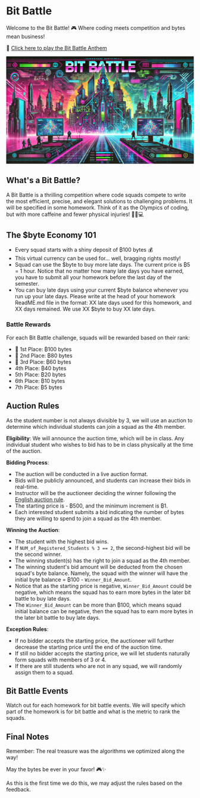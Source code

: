 # Bit Battle

Welcome to the Bit Battle! 🎮 Where coding meets competition and bytes mean business! 

🎵 [Click here to play the Bit Battle Anthem](https://www.dropbox.com/scl/fi/949wt25ywgx5790z16ipn/BitBattle.mp3?rlkey=dvdcjbpf55lqtlrj26duc0yuh&dl=0)

![bit_battle](./syllabus.assets/bitbattle.png)

## What's a Bit Battle? 

A Bit Battle is a thrilling competition where code squads compete to write the most efficient, precise, and elegant solutions to challenging problems. It will be specified in some homework. Think of it as the Olympics of coding, but with more caffeine and fewer physical injuries! 🏃‍♂️💻

## The $byte Economy 101

- Every squad starts with a shiny deposit of ₿100 bytes 💰
- This virtual currency can be used for... well, bragging rights mostly! 
- Squad can use the $byte to buy more late days. The current price is ₿5 = 1 hour. Notice that no matter how many late days you have earned, you have to submit all your homework before the last day of the semester.
- You can buy late days using your current $byte balance whenever you run up your late days. Please write at the head of your homework ReadME.md file in the format: XX late days used for this homework, and XX days remained. We use XX $byte to buy XX late days.

### Battle Rewards
For each Bit Battle challenge, squads will be rewarded based on their rank:

- 🥇 1st Place: ₿100 bytes
- 🥈 2nd Place: ₿80 bytes
- 🥉 3rd Place: ₿60 bytes
- 4th Place: ₿40 bytes
- 5th Place: ₿20 bytes
- 6th Place: ₿10 bytes
- 7th Place: ₿5 bytes

## Auction Rules

As the student number is not always divisible by 3, we will use an auction to determine which individual students can join a squad as the 4th member. 

**Eligibility**: We will announce the auction time, which will be in class. Any individual student who wishes to bid has to be in class physically at the time of the auction.

**Bidding Process**:
  - The auction will be conducted in a live auction format.
  - Bids will be publicly announced, and students can increase their bids in real-time.
  - Instructor will be the auctioneer deciding the winner following the [English auction rule](https://en.wikipedia.org/wiki/English_auction).
  - The starting price is - ₿500, and the minimum increment is ₿1.
  - Each interested student submits a bid indicating the number of bytes they are willing to spend to join a squad as the 4th member.

**Winning the Auction**:
  - The student with the highest bid wins.
  - If `NUM_of_Registered_Students % 3 == 2`, the second-highest bid will be the second winner.
  - The winning student(s) has the right to join a squad as the 4th member.
  - The winning student's bid amount will be deducted from the chosen squad's byte balance. Namely, the squad with the winner will have the initial byte balance = ₿100 - `Winner_Bid_Amount`.
  - Notice that as the starting price is negative, `Winner_Bid_Amount` could be negative, which means the squad has to earn more bytes in the later bit battle to buy late days.
  -  The `Winner_Bid_Amount` can be more than ₿100, which means squad initial balance can be negative, then the squad has to earn more bytes in the later bit battle to buy late days.

**Exception Rules**:
  - If no bidder accepts the starting price, the auctioneer will further decrease the starting price until the end of the auction time.
  - If still no bidder accepts the starting price, we will let students naturally form squads with members of 3 or 4.
  - If there are still students who are not in any squad, we will randomly assign them to a squad.


## Bit Battle Events

Watch out for each homework for bit battle events. We will specify which part of the homework is for bit battle and what is the metric to rank the squads.


## Final Notes

Remember: The real treasure was the algorithms we optimized along the way! 

May the bytes be ever in your favor! 🎮✨

As this is the first time we do this, we may adjust the rules based on the feedback. 

